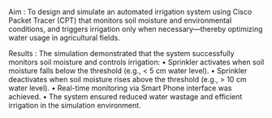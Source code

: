 Aim : To design and simulate an automated irrigation system using Cisco Packet Tracer (CPT) that 
monitors soil moisture and environmental conditions, and triggers irrigation only when 
necessary—thereby optimizing water usage in agricultural fields.

Results : The simulation demonstrated that the system successfully monitors soil moisture and 
controls irrigation: 
• Sprinkler activates when soil moisture falls below the threshold (e.g., < 5 cm water level). 
• Sprinkler deactivates when soil moisture rises above the threshold (e.g., > 10 cm water 
level). 
• Real-time monitoring via Smart Phone interface was achieved. 
• The system ensured reduced water wastage and efficient irrigation in the simulation 
environment. 
